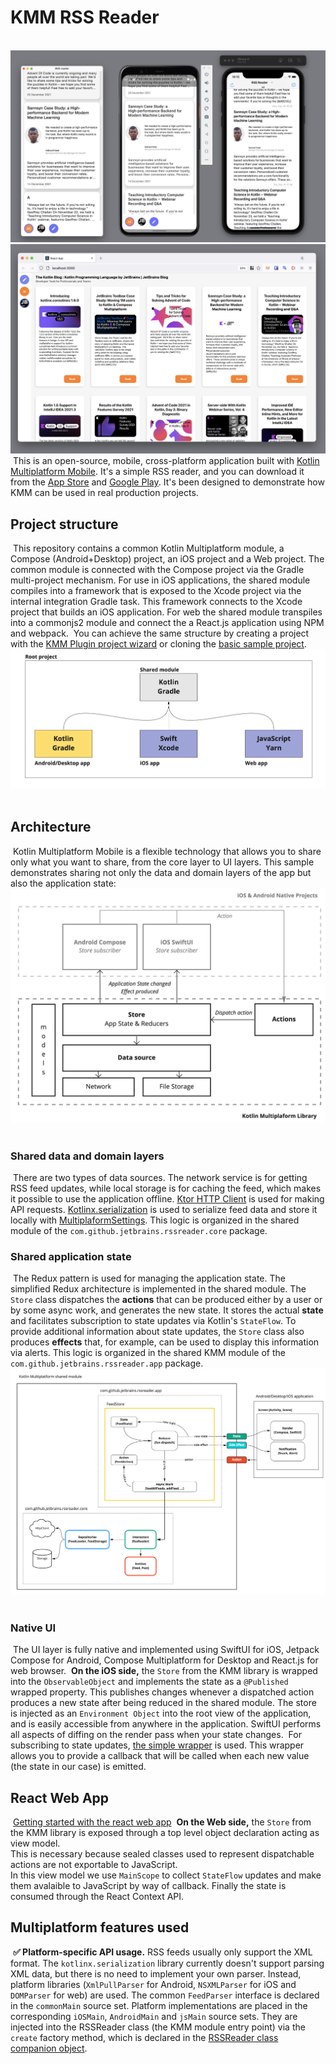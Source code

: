 # KMM RSS Reader
​
<img src="/media/ios+android+desktop.png"/>
<img src="/media/web.png"/>
​
This is an open-source, mobile, cross-platform application built with [Kotlin Multiplatform Mobile](https://kotlinlang.org/lp/mobile/). It's a simple RSS reader, and you can download it from the [App Store](https://apps.apple.com/ru/app/kmm-rss-reader/id1563922264) and [Google Play](https://play.google.com/store/apps/details?id=com.github.jetbrains.rssreader.androidApp). It's been designed to demonstrate how KMM can be used in real production projects.
​
​
## Project structure
​
This repository contains a common Kotlin Multiplatform module, a Compose (Android+Desktop) project, an iOS project and a Web project. The common module is connected with the Compose project via the Gradle multi-project mechanism. For use in iOS applications, the shared module compiles into a framework that is exposed to the Xcode project via the internal integration Gradle task. This framework connects to the Xcode project that builds an iOS application. For web the shared module transpiles into a commonjs2 module and connect the a React.js application using NPM and webpack.
​
You can achieve the same structure by creating a project with the [KMM Plugin project wizard](https://plugins.jetbrains.com/plugin/14936-kotlin-multiplatform-mobile) or cloning the [basic sample project](https://github.com/Kotlin/kmm-sample/).
​
<img src="/media/basic-structure.jpg"/>
​
​
## Architecture
​
Kotlin Multiplatform Mobile is a flexible technology that allows you to share only what you want to share, from the core layer to UI layers.
​
This sample demonstrates sharing not only the data and domain layers of the app but also the application state:
​
<img src="/media/top-level-arch.jpeg"/>
​
​
### Shared data and domain layers
​
There are two types of data sources. The network service is for getting RSS feed updates, while local storage is for caching the feed, which makes it possible to use the application offline. [Ktor HTTP Client](https://ktor.io/docs/client.html) is used for making API requests. [Kotlinx.serialization](https://github.com/Kotlin/kotlinx.serialization) is used to serialize feed data and store it locally with [MultiplaformSettings](https://github.com/russhwolf/multiplatform-settings). This logic is organized in the shared module of the `com.github.jetbrains.rssreader.core` package.
​
​
### Shared application state
​
The Redux pattern is used for managing the application state. The simplified Redux architecture is implemented in the shared module. The `Store` class dispatches the **actions** that can be produced either by a user or by some async work, and generates the new state. It stores the actual **state** and facilitates subscription to state updates via Kotlin's `StateFlow`. To provide additional information about state updates, the `Store` class also produces **effects** that, for example, can be used to display this information via alerts. This logic is organized in the shared KMM module of the `com.github.jetbrains.rssreader.app` package.
​
<img src="/media/arch-details.jpg"/>
​
​
### Native UI
​
The UI layer is fully native and implemented using SwiftUI for iOS, Jetpack Compose for Android, Compose Multiplatform for Desktop and React.js for web browser.
​
**On the iOS side,** the `Store` from the KMM library is wrapped into the `ObservableObject` and implements the state as a `@Published` wrapped property. This publishes changes whenever a dispatched action produces a new state after being reduced in the shared module. The store is injected as an `Environment Object` into the root view of the application, and is easily accessible from anywhere in the application. SwiftUI performs all aspects of diffing on the render pass when your state changes.
​
For subscribing to state updates, [the simple wrapper](https://github.com/Kotlin/kmm-production-sample/blob/master/shared/src/iosMain/kotlin/com/github/jetbrains/rssreader/core/CFlow.kt) is used. This wrapper allows you to provide a callback that will be called when each new value (the state in our case) is emitted.

## React Web App
​
[Getting started with the react web app](/reactApp/README.md)
​
**On the Web side,** the `Store` from the KMM library is exposed through a top level object declaration acting as view model. \
This is necessary because sealed classes used to represent dispatchable actions are not exportable to JavaScript. \
In this view model we use `MainScope` to collect `StateFlow` updates and make them avalaible to JavaScript by way of callback. Finally the state is consumed through the React Context API.
​
## Multiplatform features used
​
**✅ Platform-specific API usage.** RSS feeds usually only support the XML format. The `kotlinx.serialization` library currently doesn't support parsing XML data, but there is no need to implement your own parser. Instead, platform libraries (`XmlPullParser` for Android, `NSXMLParser` for iOS and `DOMParser` for web) are used. The common `FeedParser` interface is declared in the `commonMain` source set. Platform implementations are placed in the corresponding `iOSMain`, `AndroidMain` and `jsMain` source sets. They are injected into the RSSReader class (the KMM module entry point) via the `create` factory method, which is declared in the [RSSReader class companion object](https://github.com/Kotlin/kmm-production-sample/blob/master/shared/src/androidMain/kotlin/com/github/jetbrains/rssreader/core/RssReader.kt).


